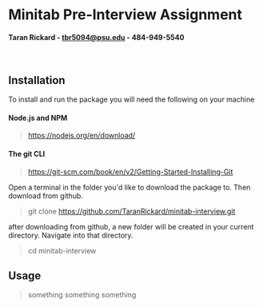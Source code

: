 # Minitab Pre-Interview Assignment
#### Taran Rickard - tbr5094@psu.edu - 484-949-5540
&nbsp;

## Installation
To install and run the package you will need the following on your machine
#### Node.js and NPM
> https://nodejs.org/en/download/
#### The git CLI
> https://git-scm.com/book/en/v2/Getting-Started-Installing-Git

Open a terminal in the folder you'd like to download the package to. Then download from github.
> git clone https://github.com/TaranRickard/minitab-interview.git

after downloading from github, a new folder will be created in your current directory. Navigate into that directory.
> cd minitab-interview


## Usage
>something something something